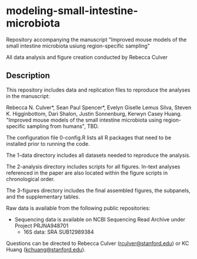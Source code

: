 # modeling-small-intestine-microbiota

Repository accompanying the manuscript "Improved mouse models of the small intestine microbiota usiung region-specific sampling"

All data analysis and figure creation conducted by Rebecca Culver

## Description

This repository includes data and replication files to reproduce the analyses in the manuscript:

Rebecca N. Culver*, Sean Paul Spencer*, Evelyn Giselle Lemus Silva, Steven K. Higginbottom, Dari Shalon, Justin Sonnenburg, Kerwyn Casey Huang.
"Improved mouse models of the small intestine microbiota using region-specific sampling from humans", TBD.

The configuration file 0-config.R lists all R packages that need to be installed prior to running the code.

The 1-data directory includes all datasets needed to reproduce the analysis.

The 2-analysis directory includes scripts for all figures. In-text analyses referenced in the paper are also located within the figure scripts in 
chronological order.

The 3-figures directory includes the final assembled figures, the subpanels, and the supplementary tables.

Raw data is available from the following public repositories:
- Sequencing data is available on NCBI Sequencing Read Archive under Project PRJNA948701
	- 16S data:  SRA SUB12989384

Questions can be directed to Rebecca Culver (rculver@stanford.edu) or KC Huang (kchuang@stanford.edu).

